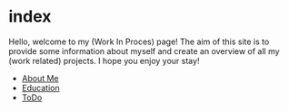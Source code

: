 # index

Hello, welcome to my (Work In Proces) page! The aim of this site is to provide some information about myself and create an overview of all my (work related) projects. I hope you enjoy your stay!

- [About Me](about.md)
- [Education](education/education.md)
- [ToDo](todo.md)